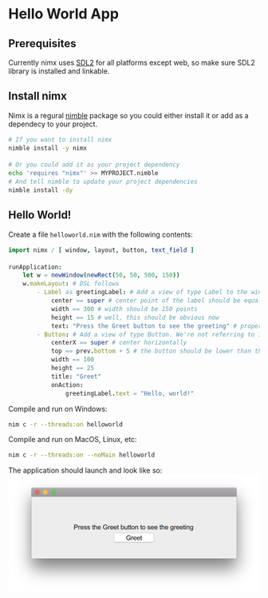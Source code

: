 Hello World App
===============

Prerequisites
-------------

Currently nimx uses [SDL2](https://www.libsdl.org/download-2.0.php) for all platforms except web, so make sure SDL2 library is installed and linkable.

Install nimx
------------
Nimx is a regural [nimble](https://github.com/nim-lang/nimble) package so you could either install it or add as a dependecy to your project.
```sh
# If you want to install nimx
nimble install -y nimx

# Or you could add it as your project dependency
echo 'requires "nimx"' >> MYPROJECT.nimble
# And tell nimble to update your project dependencies
nimble install -dy
```

Hello World!
------------

Create a file `helloworld.nim` with the following contents:
```nim
import nimx / [ window, layout, button, text_field ]

runApplication:
    let w = newWindow(newRect(50, 50, 500, 150))
    w.makeLayout: # DSL follows
        - Label as greetingLabel: # Add a view of type Label to the window. Create a local reference to it named greetingLabel.
            center == super # center point of the label should be equal to center point of superview
            width == 300 # width should be 150 points
            height == 15 # well, this should be obvious now
            text: "Press the Greet button to see the greeting" # property "text" should be set to whatever the label should display
        - Button: # Add a view of type Button. We're not referring to it so it's anonymous.
            centerX == super # center horizontally
            top == prev.bottom + 5 # the button should be lower than the label by 5 points
            width == 100
            height == 25
            title: "Greet"
            onAction:
                greetingLabel.text = "Hello, world!"
```

Compile and run on Windows:
```sh
nim c -r --threads:on helloworld
```
Compile and run on MacOS, Linux, etc:
```sh
nim c -r --threads:on --noMain helloworld
```

The application should launch and look like so:
![Hello world app](hello-world-app.png)
